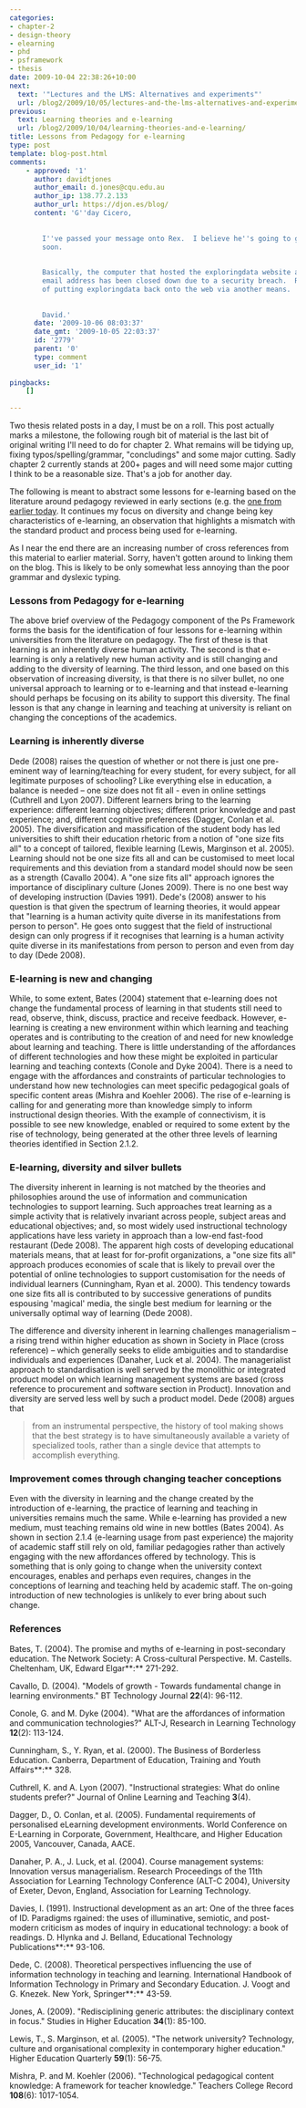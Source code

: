 ```yaml
---
categories:
- chapter-2
- design-theory
- elearning
- phd
- psframework
- thesis
date: 2009-10-04 22:38:26+10:00
next:
  text: '"Lectures and the LMS: Alternatives and experiments"'
  url: /blog2/2009/10/05/lectures-and-the-lms-alternatives-and-experiments/
previous:
  text: Learning theories and e-learning
  url: /blog2/2009/10/04/learning-theories-and-e-learning/
title: Lessons from Pedagogy for e-learning
type: post
template: blog-post.html
comments:
    - approved: '1'
      author: davidtjones
      author_email: d.jones@cqu.edu.au
      author_ip: 138.77.2.133
      author_url: https://djon.es/blog/
      content: 'G''day Cicero,
    
    
        I''ve passed your message onto Rex.  I believe he''s going to get back to you
        soon.
    
    
        Basically, the computer that hosted the exploringdata website and Rex''s cq-pan
        email address has been closed down due to a security breach.  Rex is in the process
        of putting exploringdata back onto the web via another means.
    
    
        David.'
      date: '2009-10-06 08:03:37'
      date_gmt: '2009-10-05 22:03:37'
      id: '2779'
      parent: '0'
      type: comment
      user_id: '1'
    
pingbacks:
    []
    
---
```

Two thesis related posts in a day, I must be on a roll. This post actually marks a milestone, the following rough bit of material is the last bit of original writing I'll need to do for chapter 2. What remains will be tidying up, fixing typos/spelling/grammar, "concludings" and some major cutting. Sadly chapter 2 currently stands at 200+ pages and will need some major cutting I think to be a reasonable size. That's a job for another day.

The following is meant to abstract some lessons for e-learning based on the literature around pedagogy reviewed in early sections (e.g. the [one from earlier today](/blog2/2009/10/04/learning-theories-and-e-learning/). It continues my focus on diversity and change being key characteristics of e-learning, an observation that highlights a mismatch with the standard product and process being used for e-learning.

As I near the end there are an increasing number of cross references from this material to earlier material. Sorry, haven't gotten around to linking them on the blog. This is likely to be only somewhat less annoying than the poor grammar and dyslexic typing.

### Lessons from Pedagogy for e-learning

The above brief overview of the Pedagogy component of the Ps Framework forms the basis for the identification of four lessons for e-learning within universities from the literature on pedagogy. The first of these is that learning is an inherently diverse human activity. The second is that e-learning is only a relatively new human activity and is still changing and adding to the diversity of learning. The third lesson, and one based on this observation of increasing diversity, is that there is no silver bullet, no one universal approach to learning or to e-learning and that instead e-learning should perhaps be focusing on its ability to support this diversity. The final lesson is that any change in learning and teaching at university is reliant on changing the conceptions of the academics.

### Learning is inherently diverse

Dede (2008) raises the question of whether or not there is just one pre-eminent way of learning/teaching for every student, for every subject, for all legitimate purposes of schooling? Like everything else in education, a balance is needed – one size does not fit all - even in online settings (Cuthrell and Lyon 2007). Different learners bring to the learning experience: different learning objectives; different prior knowledge and past experience; and, different cognitive preferences (Dagger, Conlan et al. 2005). The diversification and massification of the student body has led universities to shift their education rhetoric from a notion of "one size fits all" to a concept of tailored, flexible learning (Lewis, Marginson et al. 2005). Learning should not be one size fits all and can be customised to meet local requirements and this deviation from a standard model should now be seen as a strength (Cavallo 2004). A "one size fits all" approach ignores the importance of disciplinary culture (Jones 2009). There is no one best way of developing instruction (Davies 1991). Dede's (2008) answer to his question is that given the spectrum of learning theories, it would appear that "learning is a human activity quite diverse in its manifestations from person to person". He goes onto suggest that the field of instructional design can only progress if it recognises that learning is a human activity quite diverse in its manifestations from person to person and even from day to day (Dede 2008).

### E-learning is new and changing

While, to some extent, Bates (2004) statement that e-learning does not change the fundamental process of learning in that students still need to read, observe, think, discuss, practice and receive feedback. However, e-learning is creating a new environment within which learning and teaching operates and is contributing to the creation of and need for new knowledge about learning and teaching. There is little understanding of the affordances of different technologies and how these might be exploited in particular learning and teaching contexts (Conole and Dyke 2004). There is a need to engage with the affordances and constraints of particular technologies to understand how new technologies can meet specific pedagogical goals of specific content areas (Mishra and Koehler 2006). The rise of e-learning is calling for and generating more than knowledge simply to inform instructional design theories. With the example of connectivism, it is possible to see new knowledge, enabled or required to some extent by the rise of technology, being generated at the other three levels of learning theories identified in Section 2.1.2.

### E-learning, diversity and silver bullets

The diversity inherent in learning is not matched by the theories and philosophies around the use of information and communication technologies to support learning. Such approaches treat learning as a simple activity that is relatively invariant across people, subject areas and educational objectives; and, so most widely used instructional technology applications have less variety in approach than a low-end fast-food restaurant (Dede 2008). The apparent high costs of developing educational materials means, that at least for for-profit organizations, a "one size fits all" approach produces economies of scale that is likely to prevail over the potential of online technologies to support customisation for the needs of individual learners (Cunningham, Ryan et al. 2000). This tendency towards one size fits all is contributed to by successive generations of pundits espousing 'magical' media, the single best medium for learning or the universally optimal way of learning (Dede 2008).

The difference and diversity inherent in learning challenges managerialism – a rising trend within higher education as shown in Society in Place (cross reference) – which generally seeks to elide ambiguities and to standardise individuals and experiences (Danaher, Luck et al. 2004). The managerialist approach to standardisation is well served by the monolithic or integrated product model on which learning management systems are based (cross reference to procurement and software section in Product). Innovation and diversity are served less well by such a product model. Dede (2008) argues that

> from an instrumental perspective, the history of tool making shows that the best strategy is to have simultaneously available a variety of specialized tools, rather than a single device that attempts to accomplish everything.

### Improvement comes through changing teacher conceptions

Even with the diversity in learning and the change created by the introduction of e-learning, the practice of learning and teaching in universities remains much the same. While e-learning has provided a new medium, must teaching remains old wine in new bottles (Bates 2004). As shown in section 2.1.4 (e-learning usage from past experience) the majority of academic staff still rely on old, familiar pedagogies rather than actively engaging with the new affordances offered by technology. This is something that is only going to change when the university context encourages, enables and perhaps even requires, changes in the conceptions of learning and teaching held by academic staff. The on-going introduction of new technologies is unlikely to ever bring about such change.

### References

Bates, T. (2004). The promise and myths of e-learning in post-secondary education. The Network Society: A Cross-cultural Perspective. M. Castells. Cheltenham, UK, Edward Elgar**:** 271-292.

Cavallo, D. (2004). "Models of growth - Towards fundamental change in learning environments." BT Technology Journal **22**(4): 96-112.

Conole, G. and M. Dyke (2004). "What are the affordances of information and communication technologies?" ALT-J, Research in Learning Technology **12**(2): 113-124.

Cunningham, S., Y. Ryan, et al. (2000). The Business of Borderless Education. Canberra, Department of Education, Training and Youth Affairs**:** 328.

Cuthrell, K. and A. Lyon (2007). "Instructional strategies: What do online students prefer?" Journal of Online Learning and Teaching **3**(4).

Dagger, D., O. Conlan, et al. (2005). Fundamental requirements of personalised eLearning development environments. World Conference on E-Learning in Corporate, Government, Healthcare, and Higher Education 2005, Vancouver, Canada, AACE.

Danaher, P. A., J. Luck, et al. (2004). Course management systems: Innovation versus managerialism. Research Proceedings of the 11th Association for Learning Technology Conference (ALT-C 2004), University of Exeter, Devon, England, Association for Learning Technology.

Davies, I. (1991). Instructional development as an art: One of the three faces of ID. Paradigms rgained: the uses of illuminative, semiotic, and post-modern criticism as modes of inquiry in educational technology: a book of readings. D. Hlynka and J. Belland, Educational Technology Publications**:** 93-106.

Dede, C. (2008). Theoretical perspectives influencing the use of information technology in teaching and learning. International Handbook of Information Technology in Primary and Secondary Education. J. Voogt and G. Knezek. New York, Springer**:** 43-59.

Jones, A. (2009). "Redisciplining generic attributes: the disciplinary context in focus." Studies in Higher Education **34**(1): 85-100.

Lewis, T., S. Marginson, et al. (2005). "The network university? Technology, culture and organisational complexity in contemporary higher education." Higher Education Quarterly **59**(1): 56-75.

Mishra, P. and M. Koehler (2006). "Technological pedagogical content knowledge: A framework for teacher knowledge." Teachers College Record **108**(6): 1017-1054.